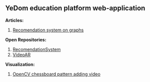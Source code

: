 ## YeDom education platform web-application
<b>Articles:</b>
1. <a href="https://github.com/Yedom/Articles/blob/main/RecomendationSystem/Documentation.pdf">Recomendation system on graphs</a>  
  
<b>Open Repositories:</b>  
1. <a href="https://github.com/Yedom/RecomendationSystem">RecomendationSystem</a>  
2. <a href="https://github.com/Yedom/VideoAR">VideoAR</a>

<b>Visualization:</b>  
1. <a href="https://www.youtube.com/watch?v=nWN-0GAwvDQ">OpenCV chessboard pattern adding video</a>  
